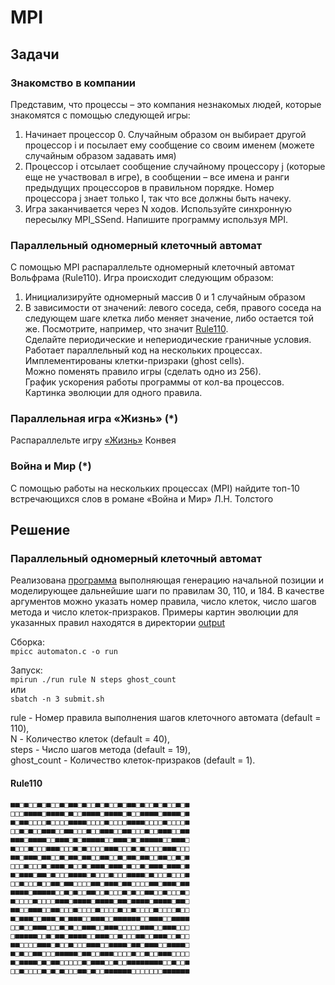 # MPI  

## Задачи

### Знакомство в компании

Представим, что процессы – это компания незнакомых людей, которые знакомятся с помощью следующей игры:  

1. Начинает процессор 0. Случайным образом он выбирает другой процессор i и посылает ему сообщение со своим именем (можете случайным образом задавать имя)
2. Процессор i отсылает сообщение случайному процессору j (которые еще не участвовал в игре), в сообщении – все имена и ранги предыдущих процессоров в правильном порядке. Номер процессора j знает только I, так что все должны быть начеку.  
3. Игра заканчивается через N ходов. Используйте синхронную пересылку MPI_SSend. Напишите программу используя MPI.  

### Параллельный одномерный клеточный автомат

С помощью MPI распараллельте одномерный клеточный автомат Вольфрама (Rule110).
Игра происходит следующим образом:  

1. Инициализируйте одномерный массив 0 и 1 случайным образом  
2. В зависимости от значений: левого соседа, себя, правого соседа на следующем шаге клетка либо меняет значение, либо остается той же. Посмотрите, например, что значит [Rule110](https://en.wikipedia.org/wiki/Rule_110).  
Сделайте периодические и непериодические граничные условия.  
Работает параллельный код на нескольких процессах.  
Имплементированы клетки-призраки (ghost cells).  
Можно поменять правило игры (сделать одно из 256).  
График ускорения работы программы от кол-ва процессов.  
Картинка эволюции для одного правила.  

### Параллельная игра «Жизнь» (*)

Распараллельте игру [«Жизнь»](https://en.wikipedia.org/wiki/Conway%27s_Game_of_Life) Конвея  

### Война и Мир (*)

С помощью работы на нескольких процессах (MPI) найдите топ-10 встречающихся слов в романе «Война и Мир» Л.Н. Толстого

## Решение

### Параллельный одномерный клеточный автомат

Реализована [программа](automaton.c) выполняющая генерацию начальной позиции и моделирующее дальнейшие шаги по правилам 30, 110, и 184. В качестве аргументов можно указать номер правила, число клеток, число шагов метода и число клеток-призраков. Примеры картин эволюции для указанных правил находятся в директории [output](output)  

Сборка:  
`mpicc automaton.c -o run`  

Запуск:  
`mpirun ./run rule N steps ghost_count`  
или  
`sbatch -n 3 submit.sh`  

rule - Номер правила выполнения шагов клеточного автомата (default = 110),  
N - Количество клеток (default = 40),  
steps - Число шагов метода (default = 19),  
ghost_count - Количество клеток-призраков (default = 1).  

#### Rule110

```text
■■□■□□■□■□□■□■■□■□□■□■□□■□■■□■□□■□■□□■□■
□□□■■■■□■■■■□■□□■■■■□■■■■□■□□■■■■□■■■■□■
■□■■□□□□■□□□□■■■■□□□□■□□□□■■■■□□□□■□□□□■
□□■□■□□■■■□□■■□□□■□□■■■□□■■□□□■□□■■■□□■■
■■■□■■■■□□■■■□■□■■■■■□□■■■□■□■■■■■□□■■■□
■□□□■□□□■■■□□□■□■□□□□■■■□□□■□■□□□□■■■□□□
■■□■■■□■■□□■□■■□■■□□■■□□■□■■□■■□□■■□□■□■
□□□■□□□■□■■■□■□□■□■■■□■■■□■□□■□■■■□■■■□■
■□■■■□■■□■□□□■■■■□■□□□■□□□■■■■□■□□□■□□□■
□□■□□□■□□■■□■■□□□□■■□■■■□■■□□□□■■□■■■□■■
■■■■□■■■■■□□■□■□□■■□□■□□□■□■□□■■□□■□□□■□
■□□□□■□□□□■■■□■■■■□■■■■□■■□■■■■□■■■■□■■□
■■□□■■■□□■■□□□■□□□□■□□□□■□□■□□□□■□□□□■□□
■□■■■□□■■■□■□■■■□□■■■□□■■■■■■□□■■■□□■■■■
□□■□□■■■□□□■□■□□■■■□□■■■□□□□□■■■□□■■■□□□
□■■■■■□□■□■■□■■■■□□■■■□□■□□□■■□□■■■□□■□□
■■□□□□■■■□■□□■□□□■■■□□■■■■□■■□■■■□□■■■■□
■□■□□■■□□□■■■■■□■■□□■■■□□□□■□□■□□■■■□□□□
■□■■■■□■□■■□□□□□■□■■■□□■□□■■■■■■■■□□■□□■
□□■□□□□■□■□■□□□■■□■□□■■■■■■□□□□□□□■■■■■■
```
